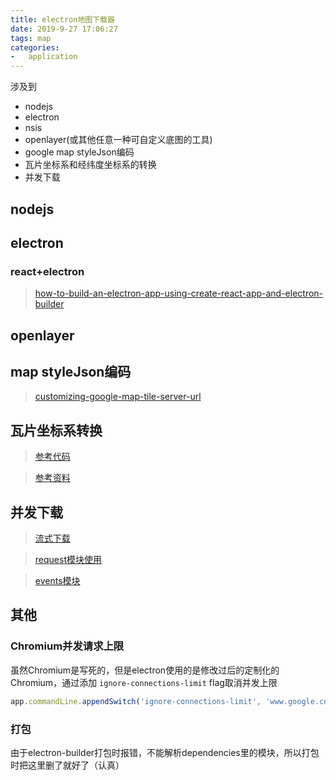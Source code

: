 ```yaml
---
title: electron地图下载器
date: 2019-9-27 17:06:27
tags: map
categories:
-   application
---
```


涉及到
- nodejs
- electron
- nsis
- openlayer(或其他任意一种可自定义底图的工具)
- google map styleJson编码
- 瓦片坐标系和经纬度坐标系的转换
- 并发下载

<!--more-->

## nodejs

## electron
### react+electron
> [how-to-build-an-electron-app-using-create-react-app-and-electron-builder](https://www.codementor.io/randyfindley/how-to-build-an-electron-app-using-create-react-app-and-electron-builder-ss1k0sfer)

## openlayer
> 

## map styleJson编码
> [customizing-google-map-tile-server-url](https://stackoverflow.com/questions/29692737/customizing-google-map-tile-server-url)

## 瓦片坐标系转换
> [参考代码](https://github.com/CntChen/tile-lnglat-transform/blob/master/src/transform-class-slippy.js)

> [参考资料](http://wiki.openstreetmap.org/wiki/Slippy_map_tilenames)

## 并发下载
> [流式下载](https://stackoverflow.com/a/57793181)

> [request模块使用](https://segmentfault.com/a/1190000000385867)

> [events模块](https://www.jianshu.com/p/79cdebed6ee5)

## 其他
### Chromium并发请求上限
虽然Chromium是写死的，但是electron使用的是修改过后的定制化的Chromium，通过添加 `ignore-connections-limit` flag取消并发上限
```javascript
app.commandLine.appendSwitch('ignore-connections-limit', 'www.google.cn/maps,www.google.cn,google.cn')
```
### 打包
由于electron-builder打包时报错，不能解析dependencies里的模块，所以打包时把这里删了就好了（认真）

